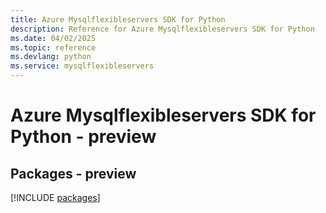 ```yaml
---
title: Azure Mysqlflexibleservers SDK for Python
description: Reference for Azure Mysqlflexibleservers SDK for Python
ms.date: 04/02/2025
ms.topic: reference
ms.devlang: python
ms.service: mysqlflexibleservers
---
```

# Azure Mysqlflexibleservers SDK for Python - preview
## Packages - preview
[!INCLUDE [packages](mysqlflexibleservers-index.md)]